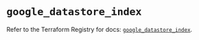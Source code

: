 # `google_datastore_index`

Refer to the Terraform Registry for docs: [`google_datastore_index`](https://registry.terraform.io/providers/hashicorp/google-beta/5.35.0/docs/resources/google_datastore_index).
